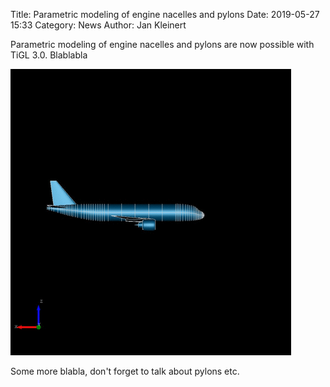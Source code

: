 Title: Parametric modeling of engine nacelles and pylons
Date: 2019-05-27 15:33
Category: News
Author: Jan Kleinert

Parametric modeling of engine nacelles and pylons are now possible with TiGL 3.0.  Blablabla

![Engine Nacelle Animation](images/engine.gif)

Some more blabla, don't forget to talk about pylons etc.